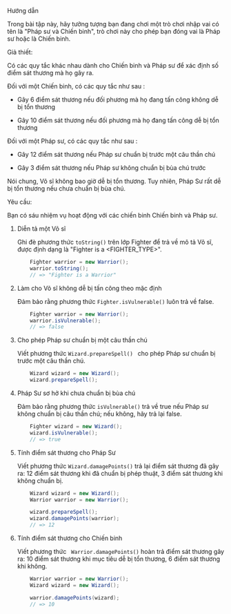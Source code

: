 Hướng dẫn

Trong bài tập này, hãy tưởng tượng bạn đang chơi một trò chơi nhập vai có tên là "Pháp sư và Chiến binh", trò chơi này cho phép bạn đóng vai là Pháp sư hoặc là Chiến binh.

Giả thiết:

Có các quy tắc khác nhau dành cho Chiến binh và Pháp sư để xác định số điểm sát thương mà họ gây ra.

Đối với một Chiến binh, có các quy tắc như sau :

- Gây 6 điểm sát thương nếu đối phương mà họ đang tấn công không dễ bị tổn thương

- Gây 10 điểm sát thương nếu đối phương mà họ đang tấn công dễ bị tổn thương

Đối với một Pháp sư, có các quy tắc như sau :

- Gây 12 điểm sát thương nếu Pháp sư chuẩn bị trước một câu thần chú

- Gây 3 điểm sát thương nếu Pháp sư không chuẩn bị bùa chú trước

Nói chung, Võ sĩ không bao giờ dễ bị tổn thương. Tuy nhiên, Pháp Sư rất dễ bị tổn thương nếu chưa chuẩn bị bùa chú.

Yêu cầu:

Bạn có sáu nhiệm vụ hoạt động với các chiến binh Chiến binh và Pháp sư.

1. Diễn tả một Võ sĩ

    Ghi đè phương thức ``toString()`` trên lớp Fighter để trả về mô tả Võ sĩ, được định dạng là "Fighter is a <FIGHTER_TYPE>".

    ```Java
        Fighter warrior = new Warrior();
        warrior.toString();
        // => "Fighter is a Warrior"
    ```

2. Làm cho Võ sĩ không dễ bị tấn công theo mặc định

    Đảm bảo rằng phương thức ``Fighter.isVulnerable()`` luôn trả về false.

    ```Java
        Fighter warrior = new Warrior();
        warrior.isVulnerable();
        // => false
    ```

3. Cho phép Pháp sư chuẩn bị một câu thần chú

    Viết phương thức ``Wizard.prepareSpell() `` cho phép Pháp sư chuẩn bị trước một câu thần chú.

    ```Java
        Wizard wizard = new Wizard();
        wizard.prepareSpell();
    ```

4. Pháp Sư sơ hở khi chưa chuẩn bị bùa chú

    Đảm bảo rằng phương thức ``isVulnerable()`` trả về true nếu Pháp sư không chuẩn bị câu thần chú; nếu không, hãy trả lại false.

    ```Java
        Fighter wizard = new Wizard();
        wizard.isVulnerable();
        // => true
    ```

5. Tính điểm sát thương cho Pháp Sư

    Viết phương thức ``Wizard.damagePoints()`` trả lại điểm sát thương đã gây ra: 12 điểm sát thương khi đã chuẩn bị phép thuật, 3 điểm sát thương khi không chuẩn bị.

    ```Java
        Wizard wizard = new Wizard();
        Warrior warrior = new Warrior();

        wizard.prepareSpell();
        wizard.damagePoints(warrior);
        // => 12
    ```

6. Tính điểm sát thương cho Chiến binh

    Viết phương thức `` Warrior.damagePoints()`` hoàn trả điểm sát thương gây ra: 10 điểm sát thương khi mục tiêu dễ bị tổn thương, 6 điểm sát thương khi không.

    ```Java
        Warrior warrior = new Warrior();
        Wizard wizard = new Wizard();

        warrior.damagePoints(wizard);
        // => 10
    ```
